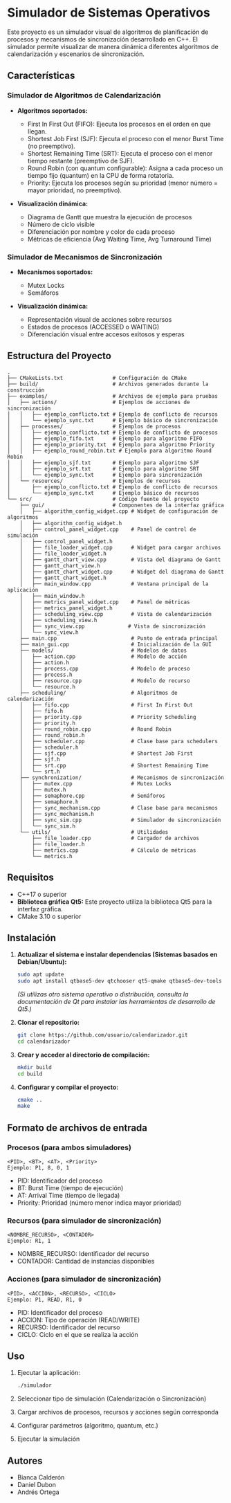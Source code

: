 # Simulador de Sistemas Operativos

Este proyecto es un simulador visual de algoritmos de planificación de procesos y mecanismos de sincronización desarrollado en C++. El simulador permite visualizar de manera dinámica diferentes algoritmos de calendarización y escenarios de sincronización.

## Características

### Simulador de Algoritmos de Calendarización

- **Algoritmos soportados:**
  - First In First Out (FIFO): Ejecuta los procesos en el orden en que llegan.
  - Shortest Job First (SJF): Ejecuta el proceso con el menor Burst Time (no preemptivo).
  - Shortest Remaining Time (SRT): Ejecuta el proceso con el menor tiempo restante (preemptivo de SJF).
  - Round Robin (con quantum configurable): Asigna a cada proceso un tiempo fijo (quantum) en la CPU de forma rotatoria.
  - Priority: Ejecuta los procesos según su prioridad (menor número = mayor prioridad, no preemptivo).

- **Visualización dinámica:**
  - Diagrama de Gantt que muestra la ejecución de procesos
  - Número de ciclo visible
  - Diferenciación por nombre y color de cada proceso
  - Métricas de eficiencia (Avg Waiting Time, Avg Turnaround Time)

### Simulador de Mecanismos de Sincronización

- **Mecanismos soportados:**
  - Mutex Locks
  - Semáforos

- **Visualización dinámica:**
  - Representación visual de acciones sobre recursos
  - Estados de procesos (ACCESSED o WAITING)
  - Diferenciación visual entre accesos exitosos y esperas

## Estructura del Proyecto

```
.
├── CMakeLists.txt                # Configuración de CMake
├── build/                        # Archivos generados durante la construcción
├── examples/                     # Archivos de ejemplo para pruebas
│   ├── actions/                  # Ejemplos de acciones de sincronización
│   │   ├── ejemplo_conflicto.txt # Ejemplo de conflicto de recursos
│   │   └── ejemplo_sync.txt      # Ejemplo básico de sincronización
│   ├── processes/                # Ejemplos de procesos
│   │   ├── ejemplo_conflicto.txt # Ejemplo de conflicto de procesos
│   │   ├── ejemplo_fifo.txt      # Ejemplo para algoritmo FIFO
│   │   ├── ejemplo_priority.txt  # Ejemplo para algoritmo Priority
│   │   ├── ejemplo_round_robin.txt # Ejemplo para algoritmo Round Robin
│   │   ├── ejemplo_sjf.txt       # Ejemplo para algoritmo SJF
│   │   ├── ejemplo_srt.txt       # Ejemplo para algoritmo SRT
│   │   └── ejemplo_sync.txt      # Ejemplo para sincronización
│   └── resources/                # Ejemplos de recursos
│       ├── ejemplo_conflicto.txt # Ejemplo de conflicto de recursos
│       └── ejemplo_sync.txt      # Ejemplo básico de recursos
└── src/                          # Código fuente del proyecto
    ├── gui/                      # Componentes de la interfaz gráfica
    │   ├── algorithm_config_widget.cpp # Widget de configuración de algoritmos
    │   ├── algorithm_config_widget.h
    │   ├── control_panel_widget.cpp    # Panel de control de simulación
    │   ├── control_panel_widget.h
    │   ├── file_loader_widget.cpp      # Widget para cargar archivos
    │   ├── file_loader_widget.h
    │   ├── gantt_chart_view.cpp        # Vista del diagrama de Gantt
    │   ├── gantt_chart_view.h
    │   ├── gantt_chart_widget.cpp      # Widget del diagrama de Gantt
    │   ├── gantt_chart_widget.h
    │   ├── main_window.cpp             # Ventana principal de la aplicación
    │   ├── main_window.h
    │   ├── metrics_panel_widget.cpp    # Panel de métricas
    │   ├── metrics_panel_widget.h
    │   ├── scheduling_view.cpp         # Vista de calendarización
    │   ├── scheduling_view.h
    │   ├── sync_view.cpp              # Vista de sincronización
    │   └── sync_view.h
    ├── main.cpp                        # Punto de entrada principal
    ├── main_gui.cpp                    # Inicialización de la GUI
    ├── models/                         # Modelos de datos
    │   ├── action.cpp                  # Modelo de acción
    │   ├── action.h
    │   ├── process.cpp                 # Modelo de proceso
    │   ├── process.h
    │   ├── resource.cpp                # Modelo de recurso
    │   └── resource.h
    ├── scheduling/                     # Algoritmos de calendarización
    │   ├── fifo.cpp                    # First In First Out
    │   ├── fifo.h
    │   ├── priority.cpp                # Priority Scheduling
    │   ├── priority.h
    │   ├── round_robin.cpp             # Round Robin
    │   ├── round_robin.h
    │   ├── scheduler.cpp               # Clase base para schedulers
    │   ├── scheduler.h
    │   ├── sjf.cpp                     # Shortest Job First
    │   ├── sjf.h
    │   ├── srt.cpp                     # Shortest Remaining Time
    │   └── srt.h
    ├── synchronization/                # Mecanismos de sincronización
    │   ├── mutex.cpp                   # Mutex Locks
    │   ├── mutex.h
    │   ├── semaphore.cpp               # Semáforos
    │   ├── semaphore.h
    │   ├── sync_mechanism.cpp          # Clase base para mecanismos
    │   ├── sync_mechanism.h
    │   ├── sync_sim.cpp                # Simulador de sincronización
    │   └── sync_sim.h
    └── utils/                          # Utilidades
        ├── file_loader.cpp             # Cargador de archivos
        ├── file_loader.h
        ├── metrics.cpp                 # Cálculo de métricas
        └── metrics.h
```

## Requisitos

- C++17 o superior
- **Biblioteca gráfica Qt5:** Este proyecto utiliza la biblioteca Qt5 para la interfaz gráfica.
- CMake 3.10 o superior

## Instalación

1.  **Actualizar el sistema e instalar dependencias (Sistemas basados en Debian/Ubuntu):**
    ```bash
    sudo apt update
    sudo apt install qtbase5-dev qtchooser qt5-qmake qtbase5-dev-tools
    ```
    *(Si utilizas otro sistema operativo o distribución, consulta la documentación de Qt para instalar las herramientas de desarrollo de Qt5.)*

2.  **Clonar el repositorio:**
    ```bash
    git clone https://github.com/usuario/calendarizador.git
    cd calendarizador
    ```

3.  **Crear y acceder al directorio de compilación:**
    ```bash
    mkdir build
    cd build
    ```

4.  **Configurar y compilar el proyecto:**
    ```bash
    cmake ..
    make
    ```

## Formato de archivos de entrada

### Procesos (para ambos simuladores)
```
<PID>, <BT>, <AT>, <Priority>
Ejemplo: P1, 8, 0, 1
```
- PID: Identificador del proceso
- BT: Burst Time (tiempo de ejecución)
- AT: Arrival Time (tiempo de llegada)
- Priority: Prioridad (número menor indica mayor prioridad)

### Recursos (para simulador de sincronización)
```
<NOMBRE_RECURSO>, <CONTADOR>
Ejemplo: R1, 1
```
- NOMBRE_RECURSO: Identificador del recurso
- CONTADOR: Cantidad de instancias disponibles

### Acciones (para simulador de sincronización)
```
<PID>, <ACCION>, <RECURSO>, <CICLO>
Ejemplo: P1, READ, R1, 0
```
- PID: Identificador del proceso
- ACCION: Tipo de operación (READ/WRITE)
- RECURSO: Identificador del recurso
- CICLO: Ciclo en el que se realiza la acción

## Uso

1. Ejecutar la aplicación:
   ```bash
   ./simulador
   ```

2. Seleccionar tipo de simulación (Calendarización o Sincronización)

3. Cargar archivos de procesos, recursos y acciones según corresponda

4. Configurar parámetros (algoritmo, quantum, etc.)

5. Ejecutar la simulación

## Autores

- Bianca Calderón
- Daniel Dubon
- Andrés Ortega

